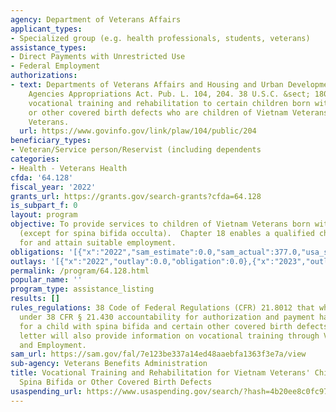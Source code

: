 ```yaml
---
agency: Department of Veterans Affairs
applicant_types:
- Specialized group (e.g. health professionals, students, veterans)
assistance_types:
- Direct Payments with Unrestricted Use
- Federal Employment
authorizations:
- text: Departments of Veterans Affairs and Housing and Urban Development, and Independent
    Agencies Appropriations Act. Pub. L. 104, 204. 38 U.S.C. &sect; 1804. To provide
    vocational training and rehabilitation to certain children born with spina bifida
    or other covered birth defects who are children of Vietnam Veterans and some Korean
    Veterans.
  url: https://www.govinfo.gov/link/plaw/104/public/204
beneficiary_types:
- Veteran/Service person/Reservist (including dependents
categories:
- Health - Veterans Health
cfda: '64.128'
fiscal_year: '2022'
grants_url: https://grants.gov/search-grants?cfda=64.128
is_subpart_f: 0
layout: program
objective: To provide services to children of Vietnam Veterans born with spina bifida
  (except for spina bifida occulta).  Chapter 18 enables a qualified child to prepare
  for and attain suitable employment.
obligations: '[{"x":"2022","sam_estimate":0.0,"sam_actual":377.0,"usa_spending_actual":0.0},{"x":"2023","sam_estimate":500.0,"sam_actual":0.0,"usa_spending_actual":0.0},{"x":"2024","sam_estimate":500.0,"sam_actual":0.0,"usa_spending_actual":0.0}]'
outlays: '[{"x":"2022","outlay":0.0,"obligation":0.0},{"x":"2023","outlay":0.0,"obligation":0.0},{"x":"2024","outlay":0.0,"obligation":0.0}]'
permalink: /program/64.128.html
popular_name: ''
program_type: assistance_listing
results: []
rules_regulations: 38 Code of Federal Regulations (CFR) 21.8012 that when an award
  under 38 CFR § 21.430 accountability for authorization and payment has been authorized
  for a child with spina bifida and certain other covered birth defects, the award
  letter will also provide information on vocational training through Veteran Readiness
  and Employment.
sam_url: https://sam.gov/fal/7e123be337a14ed48aaebfa1363f3e7a/view
sub-agency: Veterans Benefits Administration
title: Vocational Training and Rehabilitation for Vietnam Veterans' Children with
  Spina Bifida or Other Covered Birth Defects
usaspending_url: https://www.usaspending.gov/search/?hash=4b20ee8c0fc97b5e9d3f1c03091a468d
---
```

